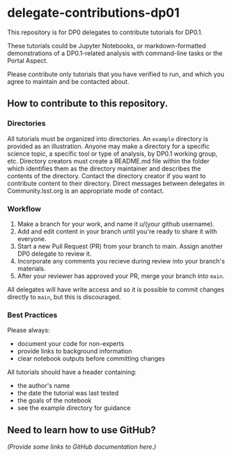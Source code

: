 # delegate-contributions-dp01

This repository is for DP0 delegates to contribute tutorials for DP0.1. 

These tutorials could be Jupyter Notebooks, or markdown-formatted demonstrations of a DP0.1-related analysis with command-line tasks or the Portal Aspect.

Please contribute only tutorials that you have verified to run, and which you agree to maintain and be contacted about.

## How to contribute to this repository.

### Directories

All tutorials must be organized into directories.
An ``example`` directory is provided as an illustration.
Anyone may make a directory for a specific science topic, a specific tool or type of analysis, by DP0.1 working group, etc.
Directory creators must create a README.md file within the folder which identifies them as the directory maintainer and describes the contents of the directory.
Contact the directory creator if you want to contribute content to their directory.
Direct messages between delegates in Community.lsst.org is an appropriate mode of contact.

### Workflow

1. Make a branch for your work, and name it u/(your github username).
2. Add and edit content in your branch until you're ready to share it with everyone.
3. Start a new Pull Request (PR) from your branch to main. Assign another DP0 delegate to review it.
4. Incorporate any comments you recieve during review into your branch's materials.
5. After your reviewer has approved your PR, merge your branch into ``main``.

All delegates will have write access and so it is possible to commit changes directly to ``main``, but this is discouraged.

### Best Practices

Please always:
- document your code for non-experts
- provide links to background information
- clear notebook outputs before committing changes

All tutorials should have a header containing:
 - the author's name
 - the date the tutorial was last tested
 - the goals of the notebook
 - see the example directory for guidance

## Need to learn how to use GitHub?

*(Provide some links to GitHub documentation here.)*
